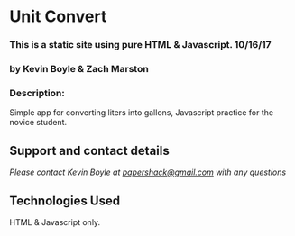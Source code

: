 # Unit Convert
### This is a static site using pure HTML & Javascript. 10/16/17
### by **Kevin Boyle & Zach Marston**

### Description:
Simple app for converting liters into gallons, Javascript practice for the novice student.


## Support and contact details

_Please contact Kevin Boyle at papershack@gmail.com with any questions_

## Technologies Used

HTML & Javascript only.

